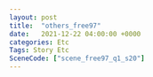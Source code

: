 ```yaml
---
layout: post
title:  "others_free97"
date:   2021-12-22 04:00:00 +0000
categories: Etc
Tags: Story Etc
SceneCode: ["scene_free97_q1_s20"]
---
```

